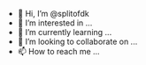 - 👋 Hi, I’m @splitofdk
- 👀 I’m interested in ...
- 🌱 I’m currently learning ...
- 💞️ I’m looking to collaborate on ...
- 📫 How to reach me ...


<!---
splitofdk/splitofdk is a ✨ special ✨  repository because its `README.md` (this file) appears on your GitHub profile.
You can click the Preview link to take a look at your changes.
--->
